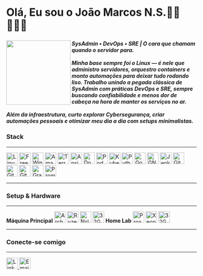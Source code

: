 <h1 align="left">Olá, Eu sou o  João Marcos N.S.👋🏼🧑🏻‍💻</h1>

###

<img align="left" height="170" src="https://scriptjohn.com.br/profile_hu_557b824768669cb4.png"  />

###

<h5 align="left">SysAdmin • DevOps • SRE | O cara que chamam quando o servidor para.<br><br>Minha base sempre foi o Linux — é nele que administro servidores, orquestro containers e monto automações para deixar tudo rodando liso. Trabalho unindo a pegada clássica de SysAdmin com práticas DevOps e SRE, sempre buscando confiabilidade e menos dor de cabeça na hora de manter os serviços no ar.<br><br>Além da infraestrutura, curto explorar Cybersegurança, criar automações pessoais e otimizar meu dia a dia com setups minimalistas.</h5>

###
<p>

<h3 align="left">Stack</h3>
</p>

---

<div align="left">

  <img src="https://img.shields.io/badge/Linux-000000?style=for-the-badge&logo=linux&logoColor=white&color=black" height="30" alt="Linux logo" />
  <img src="https://img.shields.io/badge/FreeBSD-000000?style=for-the-badge&logo=freebsd&logoColor=white&color=black" height="30" alt="FreeBSD logo" />
  <img src="https://img.shields.io/badge/Windows-000000?style=for-the-badge&logo=windows&logoColor=white&color=black" height="30" alt="Windows logo" />
  <img src="https://img.shields.io/badge/Amazon AWS-000000?style=for-the-badge&logo=amazonwebservices&logoColor=white&color=black" height="30" alt="Amazon Web Services logo" />
  <img src="https://img.shields.io/badge/Terraform-000000?style=for-the-badge&logo=terraform&logoColor=white&color=black" height="30" alt="Terraform logo" />
  <img src="https://img.shields.io/badge/Ansible-000000?style=for-the-badge&logo=ansible&logoColor=white&color=black" height="30" alt="Ansible logo" />
  <img src="https://img.shields.io/badge/Docker-000000?style=for-the-badge&logo=docker&logoColor=white&color=black" height="30" alt="Docker logo" />
  <img src="https://img.shields.io/badge/Podman-000000?style=for-the-badge&logo=podman&logoColor=white&color=black" height="30" alt="Podman logo" />
  <img src="https://img.shields.io/badge/Kubernetes-000000?style=for-the-badge&logo=kubernetes&logoColor=white&color=black" height="30" alt="Kubernetes logo" />
  <img src="https://img.shields.io/badge/Python-000000?style=for-the-badge&logo=python&logoColor=white&color=black" height="30" alt="Python logo" />
  <img src="https://img.shields.io/badge/Go-000000?style=for-the-badge&logo=go&logoColor=white&color=black" height="30" alt="Go logo" />
  <img src="https://img.shields.io/badge/GNU Bash-000000?style=for-the-badge&logo=gnubash&logoColor=white&color=black" height="30" alt="GNU Bash logo" />
  <img src="https://img.shields.io/badge/Jenkins-000000?style=for-the-badge&logo=jenkins&logoColor=white&color=black" height="30" alt="Jenkins logo" />
  <img src="https://img.shields.io/badge/GitHub Actions-000000?style=for-the-badge&logo=githubactions&logoColor=white&color=black" height="30" alt="GitHub Actions logo" />
  <img src="https://img.shields.io/badge/Git-000000?style=for-the-badge&logo=git&logoColor=white&color=black" height="30" alt="Git logo" />
  <img src="https://img.shields.io/badge/GitLab-000000?style=for-the-badge&logo=gitlab&logoColor=white&color=black" height="30" alt="GitLab logo" />
  <img src="https://img.shields.io/badge/Grafana-000000?style=for-the-badge&logo=grafana&logoColor=white&color=black" height="30" alt="Grafana logo" />
  <img src="https://img.shields.io/badge/Prometheus-000000?style=for-the-badge&logo=prometheus&logoColor=white&color=black" height="30" alt="Prometheus logo" />

</div>

---

<h3 align="left">Setup & Hardware</h3>

---

<div align="left">
  
**Máquina Principal**
  <img src="https://img.shields.io/badge/OS-Arch Linux-000000?style=for-the-badge&logo=archlinux&logoColor=white&color=black" height="30" alt="Arch Linux badge" />
  <img src="https://img.shields.io/badge/CPU-Ryzen_5_5600-000000?style=for-the-badge&logo=amd&logoColor=white&color=black" height="30" alt="Ryzen 5 5600 badge" />
  <img src="https://img.shields.io/badge/GPU-3060_TI-000000?style=for-the-badge&logo=nvidia&logoColor=white&color=black" height="30" alt="Nvidia 3060 TI badge" />
  <img src="https://img.shields.io/badge/RAM-32GB-000000?style=for-the-badge&logo=ram&logoColor=white&color=black" height="30" alt="32GB RAM badge" />
**Home Lab**
  <img src="https://img.shields.io/badge/Hypervisor-Proxmox-000000?style=for-the-badge&logo=proxmox&logoColor=white&color=black" height="30" alt="Proxmox badge" />
  <img src="https://img.shields.io/badge/CPU-Xeon_2667_V4-000000?style=for-the-badge&logo=intel&logoColor=white&color=black" height="30" alt="Xeon 2667 V4 badge" />
  <img src="https://img.shields.io/badge/RAM-32GB-000000?style=for-the-badge&logo=ram&logoColor=white&color=black" height="30" alt="32GB RAM badge" />
</div>

---

<h3 align="left">Conecte-se comigo</h3>

---

<div align="left">
  <a href="#" target="_blank">
    <img src="https://img.shields.io/badge/LinkedIn-000000?style=for-the-badge&logo=linkedin&logoColor=white&color=black" height="30" alt="LinkedIn logo"/>
  </a>
  <img src="https://img.shields.io/badge/Email-000000?style=for-the-badge&logo=gmail&logoColor=white&color=black" height="30" alt="Email logo"/>
</div>

<br>
